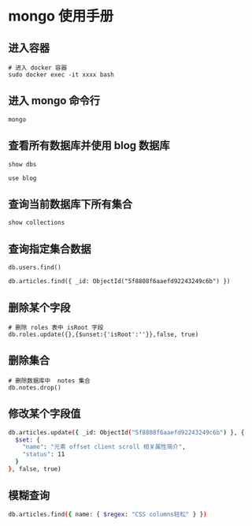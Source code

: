 # mongo 使用手册

## 进入容器

```shell
# 进入 docker 容器
sudo docker exec -it xxxx bash
```

## 进入 mongo 命令行

```shell
mongo
```

## 查看所有数据库并使用 blog 数据库

```show
show dbs

use blog
```

## 查询当前数据库下所有集合

```shell
show collections
```

## 查询指定集合数据

```shell
db.users.find()

db.articles.find({ _id: ObjectId("5f8808f6aaefd92243249c6b") })
```

## 删除某个字段

```shell
# 删除 roles 表中 isRoot 字段
db.roles.update({},{$unset:{'isRoot':''}},false, true)
```

## 删除集合

```shell
# 删除数据库中  notes 集合
db.notes.drop()
```

## 修改某个字段值

```sh
db.articles.update({ _id: ObjectId("5f8808f6aaefd92243249c6b") }, {    
  $set: {
    "name": "元素 offset client scroll 相关属性简介",
    "status": 11
  }
}, false, true)
```

## 模糊查询

```sh
db.articles.find({ name: { $regex: "CSS columns轻松" } })
```
